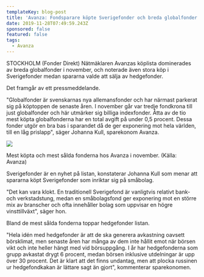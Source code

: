 ```yaml
---
templateKey: blog-post
title: 'Avanza: Fondsparare köpte Sverigefonder och breda globalfonder'
date: 2019-11-28T07:49:59.243Z
sponsored: false
featured: false
tags:
  - Avanza
---
```



STOCKHOLM (Fonder Direkt) Nätmäklaren Avanzas köplista dominerades av breda globalfonder i november, och noterade även stora köp i Sverigefonder medan spararna valde att sälja av hedgefonder.



Det framgår av ett pressmeddelande.



"Globalfonder är svenskarnas nya allemansfonder och har närmast parkerat sig på köptoppen de senaste åren. I november går var tredje fondkrona till just globalfonder och här utmärker sig billiga indexfonder. Åtta av de tio mest köpta globalfonderna har en total avgift på under 0,5 procent. Dessa fonder utgör en bra bas i sparandet då de ger exponering mot hela världen, till en låg prislapp", säger Johanna Kull, sparekonom Avanza.



![](/img/avanza.png)

Mest köpta och mest sålda fonderna hos Avanza i november. (Källa: Avanza)



Sverigefonder är en nyhet på listan, konstaterar Johanna Kull som menar att spararna köpt Sverigefonder som inriktar sig på småbolag.



"Det kan vara klokt. En traditionell Sverigefond är vanligtvis relativt bank- och verkstadstung, medan en småbolagsfond ger exponering mot en större mix av branscher och ofta innehåller bolag som uppvisar en högre vinsttillväxt", säger hon.



Bland de mest sålda fonderna toppar hedgefonder listan.



"Hela idén med hedgefonder är att de ska generera avkastning oavsett börsklimat, men senaste åren har många av dem inte hållit emot när börsen vikt och inte heller hängt med vid börsuppgång. I år har hedgefonderna som grupp avkastat drygt 6 procent, medan börsen inklusive utdelningar är upp över 30 procent. Det är klart att det finns undantag, men att plocka russinen ur hedgefondkakan är lättare sagt än gjort", kommenterar sparekonomen.
